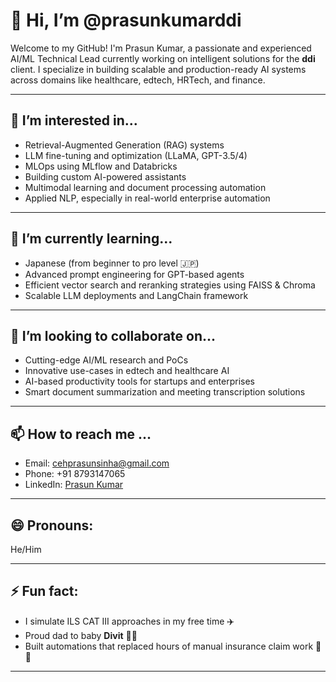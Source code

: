 # 👋 Hi, I’m @prasunkumarddi

Welcome to my GitHub! I'm Prasun Kumar, a passionate and experienced AI/ML Technical Lead currently working on intelligent solutions for the **ddi** client. I specialize in building scalable and production-ready AI systems across domains like healthcare, edtech, HRTech, and finance.

---

## 👀 I’m interested in...
- Retrieval-Augmented Generation (RAG) systems
- LLM fine-tuning and optimization (LLaMA, GPT-3.5/4)
- MLOps using MLflow and Databricks
- Building custom AI-powered assistants
- Multimodal learning and document processing automation
- Applied NLP, especially in real-world enterprise automation

---

## 🌱 I’m currently learning...
- Japanese (from beginner to pro level 🇯🇵)
- Advanced prompt engineering for GPT-based agents
- Efficient vector search and reranking strategies using FAISS & Chroma
- Scalable LLM deployments and LangChain framework

---

## 💞️ I’m looking to collaborate on...
- Cutting-edge AI/ML research and PoCs
- Innovative use-cases in edtech and healthcare AI
- AI-based productivity tools for startups and enterprises
- Smart document summarization and meeting transcription solutions

---

## 📫 How to reach me ...
- Email: cehprasunsinha@gmail.com
- Phone: +91 8793147065
- LinkedIn: [Prasun Kumar](https://www.linkedin.com/in/prasun-ai/)


---

## 😄 Pronouns: 
He/Him

---

## ⚡ Fun fact:
- I simulate ILS CAT III approaches in my free time ✈️
- Proud dad to baby **Divit** 👶🏻 
- Built automations that replaced hours of manual insurance claim work 🧠🤖

---

<!---
prasunkumarddi/prasunkumarddi is a ✨ special ✨ repository because its `README.md` (this file) appears on your GitHub profile.
You can click the Preview link to take a look at your changes.
--->
